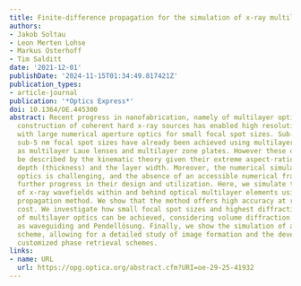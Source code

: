 ```yaml
---
title: Finite-difference propagation for the simulation of x-ray multilayer optics
authors:
- Jakob Soltau
- Leon Merten Lohse
- Markus Osterhoff
- Tim Salditt
date: '2021-12-01'
publishDate: '2024-11-15T01:34:49.817421Z'
publication_types:
- article-journal
publication: '*Optics Express*'
doi: 10.1364/OE.445300
abstract: Recent progress in nanofabrication, namely of multilayer optics, and the
  construction of coherent hard x-ray sources has enabled high resolution x-ray microscopy
  with large numerical aperture optics for small focal spot sizes. Sub-10 nm and even
  sub-5 nm focal spot sizes have already been achieved using multilayer optics such
  as multilayer Laue lenses and multilayer zone plates. However these optics can not
  be described by the kinematic theory given their extreme aspect-ratio between the
  depth (thickness) and the layer width. Moreover, the numerical simulation of these
  optics is challenging, and the absence of an accessible numerical framework inhibits
  further progress in their design and utilization. Here, we simulate the propagation
  of x-ray wavefields within and behind optical multilayer elements using a finite-difference
  propagation method. We show that the method offers high accuracy at reasonable computational
  cost. We investigate how small focal spot sizes and highest diffraction efficiency
  of multilayer optics can be achieved, considering volume diffraction effects such
  as waveguiding and Pendellösung. Finally, we show the simulation of a novel imaging
  scheme, allowing for a detailed study of image formation and the development of
  customized phase retrieval schemes.
links:
- name: URL
  url: https://opg.optica.org/abstract.cfm?URI=oe-29-25-41932
---
```

